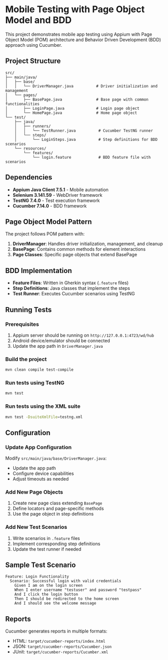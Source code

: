 # Mobile Testing with Page Object Model and BDD

This project demonstrates mobile app testing using Appium with Page Object Model (POM) architecture and Behavior Driven Development (BDD) approach using Cucumber.

## Project Structure

```
src/
├── main/java/
│   ├── base/
│   │   └── DriverManager.java          # Driver initialization and management
│   └── pages/
│       ├── BasePage.java               # Base page with common functionalities
│       ├── LoginPage.java              # Login page object
│       └── HomePage.java               # Home page object
└── test/
    ├── java/
    │   ├── runners/
    │   │   └── TestRunner.java          # Cucumber TestNG runner
    │   └── steps/
    │       └── LoginSteps.java          # Step definitions for BDD scenarios
    └── resources/
        └── features/
            └── login.feature            # BDD feature file with scenarios
```

## Dependencies

- **Appium Java Client 7.5.1** - Mobile automation
- **Selenium 3.141.59** - WebDriver framework
- **TestNG 7.4.0** - Test execution framework
- **Cucumber 7.14.0** - BDD framework

## Page Object Model Pattern

The project follows POM pattern with:

1. **DriverManager**: Handles driver initialization, management, and cleanup
2. **BasePage**: Contains common methods for element interactions
3. **Page Classes**: Specific page objects that extend BasePage

## BDD Implementation

- **Feature Files**: Written in Gherkin syntax (`.feature` files)
- **Step Definitions**: Java classes that implement the steps
- **Test Runner**: Executes Cucumber scenarios using TestNG

## Running Tests

### Prerequisites
1. Appium server should be running on `http://127.0.0.1:4723/wd/hub`
2. Android device/emulator should be connected
3. Update the app path in `DriverManager.java`

### Build the project
```bash
mvn clean compile test-compile
```

### Run tests using TestNG
```bash
mvn test
```

### Run tests using the XML suite
```bash
mvn test -DsuiteXmlFile=testng.xml
```

## Configuration

### Update App Configuration
Modify `src/main/java/base/DriverManager.java`:
- Update the app path
- Configure device capabilities
- Adjust timeouts as needed

### Add New Page Objects
1. Create new page class extending `BasePage`
2. Define locators and page-specific methods
3. Use the page object in step definitions

### Add New Test Scenarios
1. Write scenarios in `.feature` files
2. Implement corresponding step definitions
3. Update the test runner if needed

## Sample Test Scenario

```gherkin
Feature: Login Functionality
  Scenario: Successful login with valid credentials
    Given I am on the login screen
    When I enter username "testuser" and password "testpass"
    And I click the login button
    Then I should be redirected to the home screen
    And I should see the welcome message
```

## Reports

Cucumber generates reports in multiple formats:
- HTML: `target/cucumber-reports/index.html`
- JSON: `target/cucumber-reports/Cucumber.json`
- JUnit: `target/cucumber-reports/Cucumber.xml`